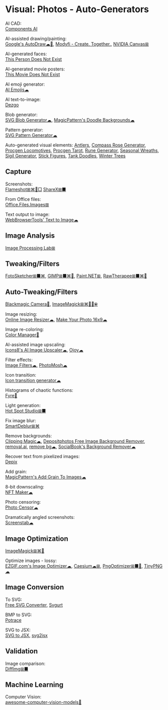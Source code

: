 # Visual: Photos - Auto-Generators

AI CAD:  
[Components AI](https://components.ai/)

AI-assisted drawing/painting:  
[Google's AutoDraw☁🧛](https://www.autodraw.com/),
[Modyfi - Create. Together.](https://www.modyfi.com/),
[NVIDIA Canvas⊞](https://www.nvidia.com/en-gb/studio/canvas/)

AI-generated faces:  
[This Person Does Not Exist](https://thispersondoesnotexist.com/)

AI-generated movie posters:  
[This Movie Does Not Exist](https://thismoviedoesnotexist.org/)

AI emoji generator:  
[AI Emojis☁](https://emoji.fly.dev/)

AI text-to-image:  
[Dezgo](https://dezgo.com/txt2img)

Blob generator:  
[SVG Blob Generator☁](https://10015.io/tools/svg-blob-generator),
[MagicPattern's Doodle Backgrounds☁](https://www.magicpattern.design/tools/doodle-backgrounds)

Pattern generator:  
[SVG Pattern Generator☁](https://10015.io/tools/svg-pattern-generator)

Auto-generated visual elements:
[Antlers](https://watabou.itch.io/antlers),
[Compass Rose Generator](https://watabou.itch.io/compass-rose-generator),
[Procgen Locomotives](https://watabou.itch.io/procgen-locomotives),
[Procgen Tarot](https://watabou.itch.io/procgen-tarot),
[Rune Generator](https://watabou.itch.io/rune-generator),
[Seasonal Wreaths](https://watabou.itch.io/wreaths),
[Sigil Generator](https://watabou.itch.io/sigil-generator),
[Stick Figures](https://watabou.itch.io/stick-figures),
[Tank Doodles](https://watabou.itch.io/tank-doodles),
[Winter Trees](https://watabou.itch.io/winter-trees)

## Capture

Screenshots:  
[Flameshot⊞⌘🐧□](https://flameshot.org/)
[ShareX⊞■](https://getsharex.com/)

From Office files:  
[Office.Files.Images⊞](https://www.softwareok.com/?seite=Freeware/Office.Files.Images)

Text output to image:  
[WebBrowserTools' Text to Image☁](https://webbrowsertools.com/text-to-image/)

## Image Analysis

[Image Processing Lab⊞](http://www.aforgenet.com/projects/iplab/)

## Tweaking/Filters

[FotoSketcher⊞■⌘](https://fotosketcher.com/),
[GIMP⊞■⌘🐧](https://www.gimp.org/),
[Paint.NET⊞](https://www.getpaint.net/),
[RawTherapee⊞■⌘🐧](http://www.rawtherapee.com/)

## Auto-Tweaking/Filters

[Blackmagic Camera🍎](https://www.blackmagicdesign.com/products/blackmagiccamera),
[ImageMagick⊞⌘🐧🍎⦿](https://imagemagick.org/)

Image resizing:  
[Online Image Resizer☁](https://resizeimage.net/),
[Make Your Photo 16x9☁](https://photo16x9.com/)

Image re-coloring:  
[Color Manager🐧](https://github.com/NicklasVraa/Color-manager)

AI-assisted image upscaling:  
[Icons8's AI Image Upscaler☁](https://icons8.com/upscaler/),
[Ojoy☁](https://ojoy.netlify.app/)

Filter effects:  
[Image Filters☁](https://10015.io/tools/image-filters),
[PhotoMosh☁](https://photomosh.com/)

Icon transition:  
[Icon transition generator☁](https://nucleoapp.com/tool/icon-transition)

Histograms of chaotic functions:  
[Fyre🐧](http://fyre.navi.cx/)

Light generation:  
[Hot Spot Studio⊞■](https://www.rlvision.com/spots/about.php)

Fix image blur:  
[SmartDeblur⊞⌘](http://smartdeblur.net/)

Remove backgrounds:  
[Clipping Magic☁](https://clippingmagic.com/),
[Depositphotos Free Image Background Remover](https://depositphotos.com/bgremover.html),
[removal.ai](https://removal.ai),
[remove bg☁](https://www.remove.bg/),
[SocialBook's Background Remover☁](https://socialbook.io/remove-background)

Recover text from pixelized images:  
[Depix](https://github.com/beurtschipper/Depix)

Add grain:  
[MagicPattern's Add Grain To Images☁](https://www.magicpattern.design/tools/add-grain-to-images)

8-bit downscaling:  
[NFT Maker☁](https://img8bit.com/)

Photo censoring:  
[Photo Censor☁](https://10015.io/tools/photo-censor)

Dramatically angled screenshots:  
[Screenstab☁](https://www.screenstab.com/)

## Image Optimization

[ImageMagick⊞⌘🐧](https://imagemagick.org/index.php)

Optimize images - lossy:  
[EZGIF.com's Image Optimizer☁](https://ezgif.com/optimize),
[Caesium☁⊞](https://saerasoft.com/caesium/),
[PngOptimizer⊞■🐧](https://psydk.org/pngoptimizer),
[TinyPNG☁](https://tinypng.com/)

## Image Conversion

To SVG:  
[Free SVG Converter](https://picsvg.com/),
[Svgurt](https://svgurt.com/#/)

BMP to SVG:  
[Potrace](http://potrace.sourceforge.net/)

SVG to JSX:  
[SVG to JSX](https://omatsuri.app/svg-to-jsx),
[svg2jsx](https://svg2jsx.com/)

## Validation

Image comparison:  
[DiffImg⊞■](https://www.softpedia.com/get/Multimedia/Graphic/Graphic-Viewers/DiffImg.shtml)

## Machine Learning

Computer Vision:  
[awesome-computer-vision-models💩](https://github.com/gmalivenko/awesome-computer-vision-models)
